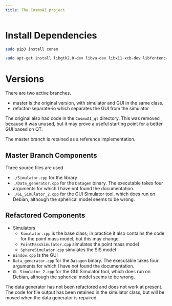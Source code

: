 ```yaml
---
title: The CosmoAI project
---
```


# Install Dependencies

```sh
sudo pip3 install conan

sudo apt-get install libgtk2.0-dev libva-dev libx11-xcb-dev libfontenc-dev libxaw7-dev libxkbfile-dev libxmuu-dev libxpm-dev libxres-dev libxtst-dev libxvmc-dev libxcb-render-util0-dev libxcb-xkb-dev libxcb-icccm4-dev libxcb-image0-dev libxcb-keysyms1-dev libxcb-randr0-dev libxcb-shape0-dev libxcb-sync-dev libxcb-xfixes0-dev libxcb-xinerama0-dev libxcb-dri3-dev libxcb-util-dev libxcb-util0-dev
```

# Versions

There are two active branches.

- master is the original version, with simulator and GUI in the same class.
- refactor-separate-io which separates the GUI from the simulator

The original also had code in the `CosmoAI_qt` directory.  This was removed because
it was unused, but it may prove a useful starting point for a better GUI based on QT.

The master branch is retained as a reference implementation. 

## Master Branch Components

Three source files are used

+ `./Simulator.cpp` for the library
+ `./Data_generator.cpp` for the `Datagen` binary. The executable takes four arguments for which I have not found the documentation.
+ `./GL_Simulator_2.cpp` for the GUI Simulator tool, which does run on Debian, although the spherical model seems to be wrong.


## Refactored Components

+ Simulators
    + `Simulator.cpp` is the base class; in practice it also contains the code for the point mass model,
      but this may change.
    + `PointMassSimulator.cpp` simulates the point mass model
    + `SphereSimulator.cpp` simulates the SIS model
+ `Window.cpp` is the GUI
+ `Data_generator.cpp` for the `Datagen` binary. The executable takes four arguments for which I have not found the documentation.
+ `GL_Simulator_2.cpp` for the GUI Simulator tool, which does run on Debian, although the spherical model seems to be wrong.

The data generator has not been refactored and does not work at present.
The code for file output has been retained in the simulator class, but will be moved when
the data generator is repaired.

